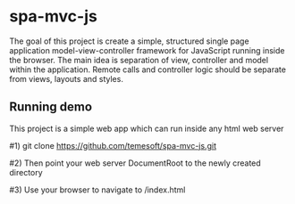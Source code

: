 spa-mvc-js
==========

The goal of this project is create a simple, structured single page application model-view-controller framework for
JavaScript running inside the browser. The main idea is separation of view, controller and model within the application.
Remote calls and controller logic should be separate from views, layouts and styles.

Running demo
-----------------
This project is a simple web app which can run inside any html web server

#1)     git clone https://github.com/temesoft/spa-mvc-js.git


#2)     Then point your web server DocumentRoot to the newly created directory


#3)     Use your browser to navigate to /index.html




